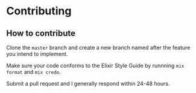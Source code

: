 # Contributing

## How to contribute

Clone the `master` branch and create a new branch named after the feature you intend to implement.

Make sure your code conforms to the Elixir Style Guide by runnning `mix format` and `mix credo`.

Submit a pull request and I generally respond within 24-48 hours.
